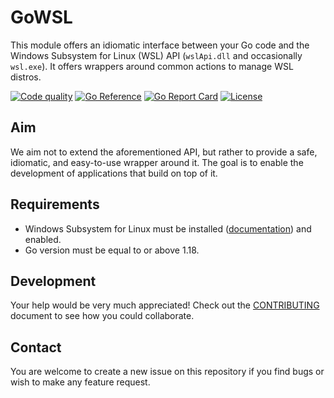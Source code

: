 # GoWSL
This module offers an idiomatic interface between your Go code and the Windows Subsystem for Linux (WSL) API (`wslApi.dll`  and occasionally `wsl.exe`). It offers wrappers around common actions to manage WSL distros.

[![Code quality](https://github.com/ubuntu/gowsl/workflows/Test/badge.svg)](https://github.com/ubuntu/gowsl/actions/workflows/test.yaml?query=workflow%3Atest)
[![Go Reference](https://pkg.go.dev/badge/github.com/ubuntu/gowsl.svg)](https://pkg.go.dev/github.com/ubuntu/gowsl)
[![Go Report Card](https://goreportcard.com/badge/ubuntu/gowsl)](https://goreportcard.com/report/ubuntu/gowsl)
[![License](https://img.shields.io/badge/License-MIT-blue.svg)](https://github.com/ubuntu/gowsl/blob/main/LICENSE)

## Aim

We aim not to extend the aforementioned API, but rather to provide a safe, idiomatic, and easy-to-use wrapper around it. The goal is to enable the development of applications that build on top of it.

## Requirements

- Windows Subsystem for Linux must be installed ([documentation](https://learn.microsoft.com/en-us/windows/wsl/install)) and enabled.
- Go version must be equal to or above 1.18.

## Development

Your help would be very much appreciated! Check out the [CONTRIBUTING](./CONTRIBUTING.md) document to see how you could collaborate.

## Contact

You are welcome to create a new issue on this repository if you find bugs or wish to make any feature request.
